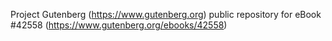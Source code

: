 Project Gutenberg (https://www.gutenberg.org) public repository for eBook #42558 (https://www.gutenberg.org/ebooks/42558)
